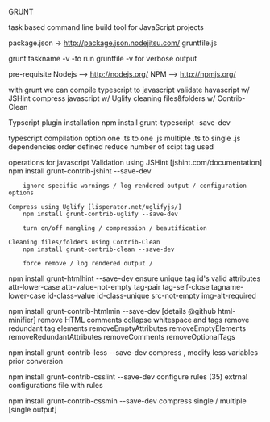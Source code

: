 GRUNT

task based command line build tool for JavaScript projects

package.json -> http://package.json.nodejitsu.com/
gruntfile.js

grunt taskname -v
	-to run gruntfile
	-v for verbose output

pre-requisite
	Nodejs --> http://nodejs.org/
	NPM --> http://npmjs.org/

with grunt we can
	compile typescript to javascript
	validate havascript w/ JSHint
	compress javascript w/ Uglify
	cleaning files&folders w/ Contrib-Clean

Typscript plugin installation
	npm install grunt-typescript -save-dev

typescript compilation option
	one .ts to one .js
	multiple .ts to single .js
		dependencies order defined
		reduce number of scipt tag used

operations for javascript 
	Validation using JSHint [jshint.com/documentation]
		npm install grunt-contrib-jshint --save-dev

		ignore specific warnings / log rendered output / configuration options

	Compress using Uglify [lisperator.net/uglifyjs/]
		npm install grunt-contrib-uglify --save-dev

		turn on/off mangling / compression / beautification

	Cleaning files/folders using Contrib-Clean
		npm install grunt-contrib-clean --save-dev

		force remove / log rendered output / 


npm install grunt-htmlhint --save-dev
	ensure unique tag id's 
	valid attributes
		attr-lower-case
		attr-value-not-empty
		tag-pair
		tag-self-close
		tagname-lower-case
		id-class-value
		id-class-unique
		src-not-empty
		img-alt-required

npm install grunt-contrib-htmlmin --save-dev [details @github html-minifier]
	remove HTML comments
	collapse whitespace and tags
	remove redundant tag elements
		removeEmptyAttributes
		removeEmptyElements
		removeRedundantAttributes
		removeComments
		removeOptionalTags

npm install grunt-contrib-less --save-dev
	compress , modify less variables prior conversion

npm install grunt-contrib-csslint --save-dev
	configure rules (35)
	extrnal configurations file with rules

npm install grunt-contrib-cssmin --save-dev
	compress single / multiple [single output]

